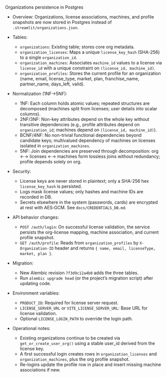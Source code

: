 Organizations persistence in Postgres

- Overview: Organizations, license associations, machines, and profile snapshots are now stored in Postgres instead of `.streamlit/organizations.json`.

- Tables:
  - `organizations`: Existing table; stores core org metadata.
  - `organization_licenses`: Maps a unique `license_key_hash` (SHA-256) to a single `organization_id`.
  - `organization_machines`: Associates `machine_id` values to a license via `license_id` with a unique constraint on `(license_id, machine_id)`.
  - `organization_profiles`: Stores the current profile for an organization (name, email, license_type, market, plan, franchise_name, partner_name, days_left, valid).

- Normalization (1NF→5NF):
  - 1NF: Each column holds atomic values; repeated structures are decomposed (machines split from licenses; user details into scalar columns).
  - 2NF/3NF: Non-key attributes depend on the whole key without transitive dependencies (e.g., profile attributes depend on `organization_id`; machines depend on `(license_id, machine_id)`).
  - BCNF/4NF: No non-trivial functional dependencies beyond candidate keys; multivalued dependency of machines on licenses isolated in `organization_machines`.
  - 5NF: Join dependencies are preserved through decomposition: org ←→ licenses ←→ machines form lossless joins without redundancy; profile depends solely on org.

- Security:
  - License keys are never stored in plaintext; only a SHA-256 hex `license_key_hash` is persisted.
  - Logs mask license values; only hashes and machine IDs are recorded in DB.
  - Secrets elsewhere in the system (passwords, cards) are encrypted at rest with AES‑GCM. See `docs/CREDENTIALS_DB.md`.

- API behavior changes:
  - `POST /auth/login`: On successful license validation, the service persists the org-license mapping, machine association, and current profile snapshot.
  - `GET /auth/profile`: Reads from `organization_profiles` by `X-Organization-ID` header and returns `{ name, email, licenseType, market, plan }`.

- Migration:
  - New Alembic revision `7f3d9c12a4b0` adds the three tables.
  - Run `alembic upgrade head` (or the project’s migration script) after updating code.

- Environment variables:
  - `PRODUCT_ID`: Required for license server request.
  - `LICENSE_SERVER_URL` or `VITE_LICENSE_SERVER_URL`: Base URL for license validation.
  - Optional `LICENSE_LOGIN_PATH` to override the login path.

- Operational notes:
  - Existing organizations continue to be created via `get_or_create_user_org()` using a stable user_id derived from the license key.
  - A first successful login creates rows in `organization_licenses` and `organization_machines`, plus the org profile snapshot.
  - Re-logins update the profile row in place and insert missing machine associations if new.
